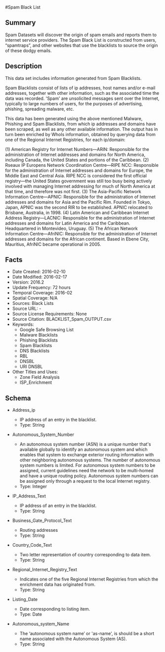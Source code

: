 #Spam Black List


## Summary
Spam Datasets will discover the origin of spam emails and reports them to internet service providers. The Spam Black List is constructed from users, “spamtraps”, and other websites that use the blacklists to source the origin of these dodgy emails.


## Description
This data set includes information generated from Spam Blacklists.

Spam Blacklists consist of lists of ip addresses, host names and/or e-mail addresses, together with other information, such as the associated time the data was recorded. 'Spam' are unsolicited messages sent over the Internet, typically to large numbers of users, for the purposes of advertising, phishing, spreading malware, etc.

This data has been generated using the above mentioned Malware, Phishing and Spam Blacklists, from which ip addresses and domains have been scraped, as well as any other available information. The output has in turn been enriched by WhoIs information, obtained by querying data from one of the Regional Internet Registries, for each ip/domain: 

(1) American Registry for Internet Numbers—ARIN: Responsible for the administration of Internet addresses and domains for North America, including Canada, the United States and portions of the Caribbean.
(2) Rseaux IP Europens Network Coordination Centre—RIPE NCC: Responsible for the administration of Internet addresses and domains for Europe, the Middle East and Central Asia. RIPE NCC is considered the first official registry—the United States government was still too busy being actively involved with managing Internet addressing for much of North America 
at that time, and therefore was not first.
(3) The Asia-Pacific Network Information Centre—APNIC: Responsible for the administration of Internet addresses and domains for Asia and the Pacific Rim. Founded in Tokyo, Japan, APNIC was the second RIR to be established. APNIC relocated to Brisbane, 
Australia, in 1998.
(4) Latin American and Caribbean Internet Address Registry—LACNIC: Responsible for the administration of Internet addresses and domains for Latin America and the Caribbean. Headquartered in Montevideo, Uruguay.
(5) The African Network Information Centre—AfriNIC: Responsible for the administration of Internet addresses and domains for the African continent. Based in Ebene City, Mauritius, AfriNIC became operational in 2005.



## Facts
- Date Created: 2016-02-10
- Date Modified: 2016-02-17
- Version: 2016.2
- Update Frequency: 72 hours
- Temporal Coverage: 2016-02
- Spatial Coverage: N/A
- Sources:  Black Lists
- Source URL: -
- Source License Requirements: None
- Source Citation: BLACKLIST_Spam_OUTPUT.csv
- Keywords:
  - Google Safe Browsing List
  - Malware Blacklists
  - Phishing Blacklists
  - Spam Blacklists
  - DNS Blacklists
  - RBL
  - DNSBL
  - URI DNSBL
- Other Titles and Uses: 
  - Zone Field Analysis
  - ISP_Enrichment


## Schema
- Address_ip
  - IP address of an entry in the blacklist.
  - Type: String

- Autonomous_System_Number
  - An autonomous system number (ASN) is a unique number that's available globally to identify an autonomous system and which enables that system to exchange exterior routing information with other neighboring autonomous systems. The number of autonomous system numbers is limited. For autonomous system numbers to be assigned, current guidelines need the network to be multi-homed and have a unique routing policy. Autonomous system numbers can be assigned only through a request to the local Internet registry.
  - Type: Integer

- IP_Address_Text
  - IP address of an entry in the blacklist.
  - Type: String

- Business_Gate_Protocol_Text
  - Routing addresses
  - Type: String

- Country_Code_Text
  - Two letter representation of country corresponding to data item.
  - Type: String

- Regional_Internet_Registry_Text
  - Indicates one of the five Regional Internet Registries from which the enrichment data has originated from.
  - Type: String

- Listing_Date
  - Date corresponding to listing item.
  - Type: Date

- Autonomous_system_Name
  - The ‘autonomous system name’ or 'as-name', is should be a short name associated with the Autonomous System (AS).
  - Type: String
